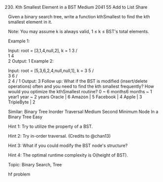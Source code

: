 230. Kth Smallest Element in a BST
Medium 2041 55 Add to List Share

Given a binary search tree, write a function kthSmallest to find the kth smallest element in it.

Note: 
You may assume k is always valid, 1 ≤ k ≤ BST's total elements.

Example 1:

Input: root = [3,1,4,null,2], k = 1
   3
  / \
 1   4
  \
   2
Output: 1
Example 2:

Input: root = [5,3,6,2,4,null,null,1], k = 3
       5
      / \
     3   6
    / \
   2   4
  /
 1
Output: 3
Follow up:
What if the BST is modified (insert/delete operations) often and you need to find the kth smallest frequently? How would you optimize the kthSmallest routine?
0 ~ 6 months6 months ~ 1 year1 year ~ 2 years
Oracle | 6 Amazon | 5 Facebook | 4 Apple | 3 TripleByte | 2


Similar:
Binary Tree Inorder Traversal Medium
Second Minimum Node In a Binary Tree Easy

Hint 1: 
Try to utilize the property of a BST.

Hint 2: 
Try in-order traversal. (Credits to @chan13)

Hint 3:
What if you could modify the BST node's structure?

Hint 4:
The optimal runtime complexity is O(height of BST).

Topic: Binary Search, Tree

hf problem

